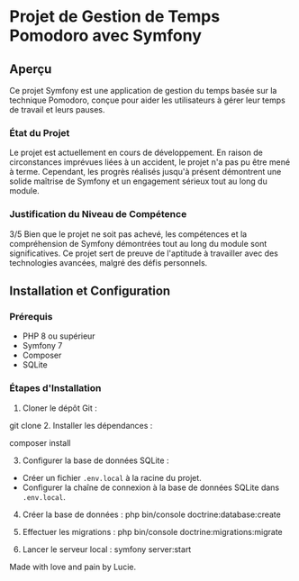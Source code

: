 
# Projet de Gestion de Temps Pomodoro avec Symfony

## Aperçu

Ce projet Symfony est une application de gestion du temps basée sur la technique Pomodoro, conçue pour aider les utilisateurs à gérer leur temps de travail et leurs pauses.

### État du Projet

Le projet est actuellement en cours de développement. En raison de circonstances imprévues liées à un accident, le projet n'a pas pu être mené à terme. Cependant, les progrès réalisés jusqu'à présent démontrent une solide maîtrise de Symfony et un engagement sérieux tout au long du module.

### Justification du Niveau de Compétence
3/5
Bien que le projet ne soit pas achevé, les compétences et la compréhension de Symfony démontrées tout au long du module sont significatives. Ce projet sert de preuve de l'aptitude à travailler avec des technologies avancées, malgré des défis personnels.

## Installation et Configuration

### Prérequis

- PHP 8 ou supérieur
- Symfony 7
- Composer
- SQLite

### Étapes d'Installation

1. Cloner le dépôt Git :

git clone 
2. Installer les dépendances :

composer install


3. Configurer la base de données SQLite :
- Créer un fichier `.env.local` à la racine du projet.
- Configurer la chaîne de connexion à la base de données SQLite dans `.env.local`.

4. Créer la base de données :
   php bin/console doctrine:database:create

5. Effectuer les migrations :
   php bin/console doctrine:migrations:migrate

6. Lancer le serveur local :
   symfony server:start

Made with love and pain by Lucie.
